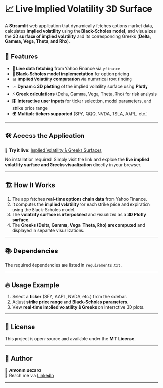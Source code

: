 # 📈 Live Implied Volatility 3D Surface

A **Streamlit** web application that dynamically fetches options market data, calculates **implied volatility** using the **Black-Scholes model**, and visualizes the **3D surface of implied volatility** and its corresponding Greeks (**Delta, Gamma, Vega, Theta, and Rho**).

## 🚀 Features

- 📡 **Live data fetching** from Yahoo Finance via `yfinance`
- 🏦 **Black-Scholes model implementation** for option pricing
- 📊 **Implied Volatility computation** via numerical root finding
- 📈 **Dynamic 3D plotting** of the implied volatility surface using **Plotly**
- ⚡ **Greek calculations** (Delta, Gamma, Vega, Theta, Rho) for risk analysis
- 🎛️ **Interactive user inputs** for ticker selection, model parameters, and strike price range
- 🌍 **Multiple tickers supported** (SPY, QQQ, NVDA, TSLA, AAPL, etc.)

---

## 🛠️ Access the Application

🚀 **Try it live**: [Implied Volatility & Greeks Surfaces](https://impliedvolatilityandgreekssurfacesfromblackscolesmodel.streamlit.app/)

No installation required! Simply visit the link and explore the **live implied volatility surface and Greeks visualization** directly in your browser.

---

## 🏗️ How It Works

1. The app fetches **real-time options chain data** from Yahoo Finance.
2. It computes the **implied volatility** for each strike price and expiration using the Black-Scholes model.
3. The **volatility surface is interpolated** and visualized as a **3D Plotly surface**.
4. The **Greeks (Delta, Gamma, Vega, Theta, Rho) are computed** and displayed in separate visualizations.

---

## 📚 Dependencies

The required dependencies are listed in `requirements.txt`.

---

## 🔥 Usage Example

1. Select a **ticker** (SPY, AAPL, NVDA, etc.) from the sidebar.
2. Adjust **strike price range** and **Black-Scholes parameters**.
3. View **real-time implied volatility & Greeks** on interactive 3D plots.

---

## 📜 License

This project is open-source and available under the **MIT License**.

---

## 👤 Author

🔹 **Antonin Bezard**  
📧 Reach me via [LinkedIn](https://www.linkedin.com/in/antonin-bezard-a11511177/)

---
